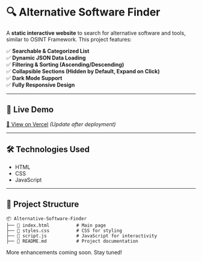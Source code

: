 # 🔍 Alternative Software Finder  

A **static interactive website** to search for alternative software and tools, similar to OSINT Framework. This project features:  

✅ **Searchable & Categorized List**  
✅ **Dynamic JSON Data Loading**  
✅ **Filtering & Sorting (Ascending/Descending)**  
✅ **Collapsible Sections (Hidden by Default, Expand on Click)**  
✅ **Dark Mode Support**  
✅ **Fully Responsive Design**  

---

## 🚀 **Live Demo**  
[🔗 View on Vercel](https://alternative-finder.vercel.app) *(Update after deployment)*  

---

## 🛠️ **Technologies Used**  
- HTML  
- CSS  
- JavaScript  

---

## 📂 **Project Structure**  

```plaintext
📦 Alternative-Software-Finder
├── 📜 index.html          # Main page
├── 📜 styles.css          # CSS for styling
├── 📜 script.js           # JavaScript for interactivity
├── 📜 README.md           # Project documentation
```

More enhancements coming soon. Stay tuned!
